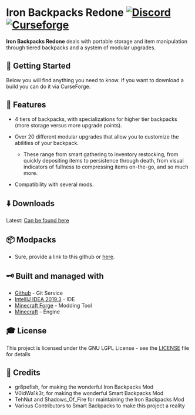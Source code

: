 # Iron Backpacks Redone [![Discord][discordImg]][discordLink] [![Curseforge][curseImg]][curseLink]


**Iron Backpacks Redone** deals with portable storage and item manipulation through tiered backpacks and a system of modular upgrades.  

## 🚀 Getting Started
Below you will find anything you need to know. If you want to download a build you can do it via CurseForge. 

## 📝 Features

- 4 tiers of backpacks, with specializations for higher tier backpacks (more storage versus more upgrade points).

- Over 20 different modular upgrades that allow you to customize the abilities of your backpack.
  - These range from smart gathering to inventory restocking, from quickly depositing items to persistence through death, from visual indicators of fullness to compressing items on-the-go, and so much more. 

- Compatibility with several mods.

## ⬇️ Downloads
Latest: [Can be found here](https://www.curseforge.com/minecraft/mc-mods/iron-backpacks-redone)

## 📦 Modpacks
* Sure, provide a link to this github or [here](https://www.curseforge.com/minecraft/mc-mods/iron-backpacks-redone).

## 🗝 Built and managed with

* [Github](http://www.github.com/) - Git Service
* [IntellIJ IDEA 2019.3](https://www.jetbrains.com/idea/download/) - IDE
* [Minecraft Forge](https://files.minecraftforge.net/) - Modding Tool
* [Minecraft](https://www.minecraft.net/) - Engine

## 🎓 License

This project is licensed under the GNU LGPL License - see the [LICENSE](LICENSE) file for details

## 📃 Credits

- gr8pefish, for making the wonderful Iron Backpacks Mod
- V0idWa1k3r, for making the wonderful Smart Backpacks Mod
- TehNut and Shadows_Of_Fire for maintaining the Iron Backpacks Mod
- Various Contributors to Smart Backpacks to make this project a reality

[discordImg]: https://img.shields.io/discord/671902942466408478.svg?logo=discord&logoWidth=18&colorB=7289DA&style=for-the-badge
[discordLink]: https://discord.gg/F55qYKm

[curseImg]: http://cf.way2muchnoise.eu/366063.svg?badge_style=for_the_badge

[curseLink]: https://www.curseforge.com/minecraft/mc-mods/iron-backpacks-redone
